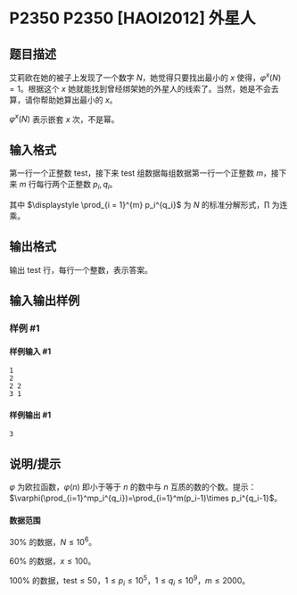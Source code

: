 # P2350 P2350 [HAOI2012] 外星人

## 题目描述

艾莉欧在她的被子上发现了一个数字 $N$，她觉得只要找出最小的 $x$ 使得，$\varphi^x(N) = 1$。根据这个 $x$ 她就能找到曾经绑架她的外星人的线索了。当然，她是不会去算，请你帮助她算出最小的 $x$。

$\varphi^x(N)$ 表示嵌套 $x$ 次，不是幂。

## 输入格式

第一行一个正整数 $\mathrm{test}$，接下来 $\mathrm{test}$ 组数据每组数据第一行一个正整数 $m$，接下来 $m$ 行每行两个正整数 $p_i, q_i$。

其中 $\displaystyle \prod_{i = 1}^{m} p_i^{q_i}$ 为 $N$ 的标准分解形式，$\prod$ 为连乘。

## 输出格式

输出 $\mathrm{test}$ 行，每行一个整数，表示答案。

## 输入输出样例

### 样例 #1

#### 样例输入 #1

```
1
2
2 2
3 1
```

#### 样例输出 #1

```
3
```

## 说明/提示

$\varphi$ 为欧拉函数，$\varphi(n)$ 即小于等于 $n$ 的数中与 $n$ 互质的数的个数。提示：$\varphi(\prod_{i=1}^mp_i^{q_i})=\prod_{i=1}^m(p_i-1)\times p_i^{q_i-1}$。

#### 数据范围
$30\%$ 的数据，$N \le 10^6$。

$60\%$ 的数据，$x \le 100$。

$100\%$ 的数据，$\mathrm{test} \le 50$，$1 \le p_i \le {10}^5$，$1 \le q_i \le {10}^9$，$m \le 2000$。
